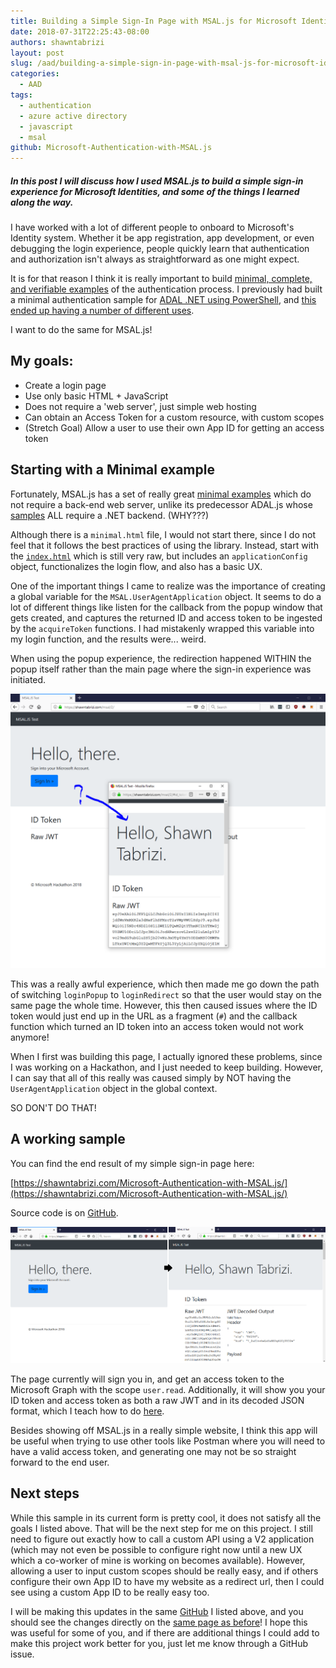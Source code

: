 ```yaml
---
title: Building a Simple Sign-In Page with MSAL.js for Microsoft Identities
date: 2018-07-31T22:25:43-08:00
authors: shawntabrizi
layout: post
slug: /aad/building-a-simple-sign-in-page-with-msal-js-for-microsoft-identities/
categories:
  - AAD
tags:
  - authentication
  - azure active directory
  - javascript
  - msal
github: Microsoft-Authentication-with-MSAL.js
---
```


##### In this post I will discuss how I used MSAL.js to build a simple sign-in experience for Microsoft Identities, and some of the things I learned along the way.

I have worked with a lot of different people to onboard to Microsoft's Identity system. Whether it be app registration, app development, or even debugging the login experience, people quickly learn that authentication and authorization isn't always as straightforward as one might expect.

It is for that reason I think it is really important to build [minimal, complete, and verifiable examples](https://stackoverflow.com/help/mcve) of the authentication process. I previously had built a minimal authentication sample for [ADAL .NET using PowerShell](https://github.com/shawntabrizi/Azure-AD-Authentication-with-PowerShell-and-ADAL), and [this ended up having a number of different uses](https://shawntabrizi.com/aad/azure-ad-authentication-with-powershell-and-adal/).

I want to do the same for MSAL.js!

## My goals:

- Create a login page
- Use only basic HTML + JavaScript
- Does not require a 'web server', just simple web hosting
- Can obtain an Access Token for a custom resource, with custom scopes
- (Stretch Goal) Allow a user to use their own App ID for getting an access token

## Starting with a Minimal example

Fortunately, MSAL.js has a set of really great [minimal examples](https://github.com/AzureAD/microsoft-authentication-library-for-js/tree/dev/lib/msal-core/samples/VanillaJSTestApp) which do not require a back-end web server, unlike its predecessor ADAL.js whose [samples](https://github.com/AzureAD/azure-activedirectory-library-for-js/wiki/Code-samples) ALL require a .NET backend. (WHY???)

Although there is a `minimal.html` file, I would not start there, since I do not feel that it follows the best practices of using the library. Instead, start with the [`index.html`](https://github.com/AzureAD/microsoft-authentication-library-for-js/blob/dev/lib/msal-core/samples/VanillaJSTestApp/index.html) which is still very raw, but includes an `applicationConfig` object, functionalizes the login flow, and also has a basic UX.

One of the important things I came to realize was the importance of creating a global variable for the `MSAL.UserAgentApplication` object. It seems to do a lot of different things like listen for the callback from the popup window that gets created, and captures the returned ID and access token to be ingested by the `acquireToken` functions. I had mistakenly wrapped this variable into my login function, and the results were... weird.

When using the popup experience, the redirection happened WITHIN the popup itself rather than the main page where the sign-in experience was initiated.

![](/assets/images/img_5b614c4d2d483.png)

This was a really awful experience, which then made me go down the path of switching `loginPopup` to `loginRedirect` so that the user would stay on the same page the whole time. However, this then caused issues where the ID token would just end up in the URL as a fragment (`#`) and the callback function which turned an ID token into an access token would not work anymore!

When I first was building this page, I actually ignored these problems, since I was working on a Hackathon, and I just needed to keep building. However, I can say that all of this really was caused simply by NOT having the `UserAgentApplication` object in the global context.

SO DON'T DO THAT!

## A working sample

You can find the end result of my simple sign-in page here:

[https://shawntabrizi.com/Microsoft-Authentication-with-MSAL.js/](https://shawntabrizi.com/Microsoft-Authentication-with-MSAL.js/)

Source code is on [GitHub](https://github.com/shawntabrizi/Microsoft-Authentication-with-MSAL.js).

![](/assets/images/img_5b614ec708ba1.png)

The page currently will sign you in, and get an access token to the Microsoft Graph with the scope `user.read`. Additionally, it will show you your ID token and access token as both a raw JWT and in its decoded JSON format, which I teach how to do [here](https://shawntabrizi.com/aad/decoding-jwt-tokens/).

Besides showing off MSAL.js in a really simple website, I think this app will be useful when trying to use other tools like Postman where you will need to have a valid access token, and generating one may not be so straight forward to the end user.

## Next steps

While this sample in its current form is pretty cool, it does not satisfy all the goals I listed above. That will be the next step for me on this project. I still need to figure out exactly how to call a custom API using a V2 application (which may not even be possible to configure right now until a new UX which a co-worker of mine is working on becomes available). However, allowing a user to input custom scopes should be really easy, and if others configure their own App ID to have my website as a redirect url, then I could see using a custom App ID to be really easy too.

I will be making this updates in the same [GitHub](https://github.com/shawntabrizi/Microsoft-Authentication-with-MSAL.js) I listed above, and you should see the changes directly on the [same page as before](https://shawntabrizi.com/Microsoft-Authentication-with-MSAL.js/)! I hope this was useful for some of you, and if there are additional things I could add to make this project work better for you, just let me know through a GitHub issue.
